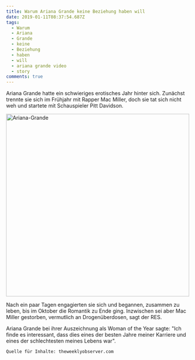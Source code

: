 ```yaml
---
title: Warum Ariana Grande keine Beziehung haben will
date: 2019-01-11T08:37:54.687Z
tags:
  - Warum
  - Ariana
  - Grande
  - keine
  - Beziehung
  - haben
  - will
  - ariana grande video
  - story
comments: true
---
```

Ariana Grande hatte ein schwieriges erotisches Jahr hinter sich. Zunächst trennte sie sich im Frühjahr mit Rapper Mac Miller, doch sie tat sich nicht weh und startete mit Schauspieler Pitt Davidson.

<img src="https://images.hellogiggles.com/uploads/2019/01/10124509/Ariana-Grande-e1547153159451.jpg" alt="Ariana-Grande" height="500" width="">

Nach ein paar Tagen engagierten sie sich und begannen, zusammen zu leben, bis im Oktober die Romantik zu Ende ging. Inzwischen sei aber Mac Miller gestorben, vermutlich an Drogenüberdosen, sagt der RES.

Ariana Grande bei ihrer Auszeichnung als Woman of the Year sagte: "Ich finde es interessant, dass dies eines der besten Jahre meiner Karriere und eines der schlechtesten meines Lebens war".

```
Quelle für Inhalte: theweeklyobserver.com
```
